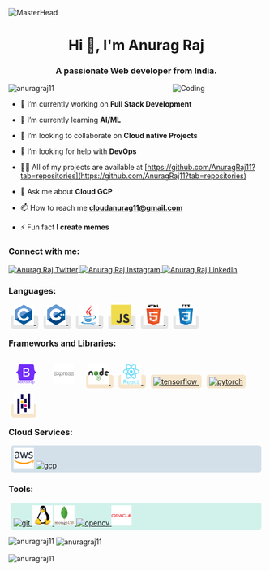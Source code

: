 ![MasterHead](https://firebasestorage.googleapis.com/v0/b/flexi-coding.appspot.com/o/dempgi7-520f8d5f-63d4-4453-8822-dbc149ae27f8.gif?alt=media&token=91c0c7b2-93c3-4029-b011-1a8703c5730d)
<h1 align="center">Hi 👋, I'm Anurag Raj</h1>
<h3 align="center">A passionate Web developer from India.</h3>
<img align="right" alt="Coding"  src="https://github.com/7oSkaaa/7oSkaaa/blob/main/Images/about_me.gif?raw=true" alt="About Me GIF" width="180px">
<p align="left"> <img src="https://komarev.com/ghpvc/?username=anuragraj11&label=Profile%20views&color=0e75b6&style=flat" alt="anuragraj11" /> </p> 

- 🔭 I’m currently working on **Full Stack Development**

- 🌱 I’m currently learning **AI/ML**

- 👯 I’m looking to collaborate on **Cloud native Projects**

- 🤝 I’m looking for help with **DevOps**

- 👨‍💻 All of my projects are available at [https://github.com/AnuragRaj11?tab=repositories](https://github.com/AnuragRaj11?tab=repositories)

- 💬 Ask me about **Cloud GCP**

- 📫 How to reach me **cloudanurag11@gmail.com**

- ⚡ Fun fact **I create memes**

<h3 align="left">Connect with me:</h3>
<p align="left">
    <a href="https://x.com/AnuragR11_?t=UnZUxUoxL_TMtob074vuPQ&s=09" target="blank">
        <img align="center" src="https://img.shields.io/badge/Twitter-%231DA1F2.svg?logo=Twitter&logoColor=white" alt="Anurag Raj Twitter" />
    </a>
    <a href="https://www.instagram.com/anuragraj_11?igsh=MW5hejFsenpyN3MyeQ==" target="blank">
        <img align="center" src="https://img.shields.io/badge/Instagram-%23E4405F.svg?logo=Instagram&logoColor=white" alt="Anurag Raj Instagram" />
    </a>
    <a href="https://www.linkedin.com/in/anurag-raj-150aa3227" target="blank">
        <img align="center" src="https://img.shields.io/badge/LinkedIn-%230077B5.svg?logo=linkedin&logoColor=white" alt="Anurag Raj LinkedIn" />
    </a>
</p>

### Languages:
<p align="left">
 <p>
    <a href="https://www.cprogramming.com/" target="_blank" rel="noreferrer" style="background-color: #E6E6E6; padding: 5px; border-radius: 5px; margin: 5px;">
        <img src="https://raw.githubusercontent.com/devicons/devicon/master/icons/c/c-original.svg" alt="c" width="40" height="40"/>
    </a>
    <a href="https://www.w3schools.com/cpp/" target="_blank" rel="noreferrer" style="background-color: #E6E6E6; padding: 5px; border-radius: 5px; margin: 5px;">
        <img src="https://raw.githubusercontent.com/devicons/devicon/master/icons/cplusplus/cplusplus-original.svg" alt="cplusplus" width="40" height="40"/>
    </a>
    <a href="https://www.java.com" target="_blank" rel="noreferrer" style="background-color: #E6E6E6; padding: 5px; border-radius: 5px; margin: 5px;">
        <img src="https://raw.githubusercontent.com/devicons/devicon/master/icons/java/java-original.svg" alt="java" width="40" height="40"/>
    </a>
    <a href="https://developer.mozilla.org/en-US/docs/Web/JavaScript" target="_blank" rel="noreferrer" style="background-color: #E6E6E6; padding: 5px; border-radius: 5px; margin: 5px;">
        <img src="https://raw.githubusercontent.com/devicons/devicon/master/icons/javascript/javascript-original.svg" alt="javascript" width="40" height="40"/>
    </a>
    <a href="https://www.w3schools.com/html/" target="_blank" rel="noreferrer" style="background-color: #E6E6E6; padding: 5px; border-radius: 5px; margin: 5px;">
        <img src="https://raw.githubusercontent.com/devicons/devicon/master/icons/html5/html5-original-wordmark.svg" alt="html5" width="40" height="40"/>
    </a>
    <a href="https://www.w3schools.com/css/" target="_blank" rel="noreferrer" style="background-color: #E6E6E6; padding: 5px; border-radius: 5px; margin: 5px;">
        <img src="https://raw.githubusercontent.com/devicons/devicon/master/icons/css3/css3-original-wordmark.svg" alt="css3" width="40" height="40"/>
    </a>
    
   ### Frameworks and Libraries:

  <P></P>
   <a href="https://getbootstrap.com" target="_blank" rel="noreferrer" style="background-color: #white; display: inline-block; padding: 10px; border-radius: 5px; margin: 5px;">
    <img src="https://raw.githubusercontent.com/devicons/devicon/master/icons/bootstrap/bootstrap-plain-wordmark.svg" alt="bootstrap" width="40" height="40"/>
</a>

<a href="https://expressjs.com" target="_blank" rel="noreferrer" style="background-color: #white; display: inline-block; padding: 10px; border-radius: 5px; margin: 5px;">
    <img src="https://raw.githubusercontent.com/devicons/devicon/master/icons/express/express-original-wordmark.svg" alt="express" width="40" height="40"/>
</a>
    <a href="https://nodejs.org" target="_blank" rel="noreferrer" style="background-color: #F7E7CE; padding: 5px; border-radius: 5px; margin: 5px;">
        <img src="https://raw.githubusercontent.com/devicons/devicon/master/icons/nodejs/nodejs-original-wordmark.svg" alt="nodejs" width="40" height="40"/>
    </a>
    <a href="https://reactjs.org/" target="_blank" rel="noreferrer" style="background-color: #F7E7CE; padding: 5px; border-radius: 5px; margin: 5px;">
        <img src="https://raw.githubusercontent.com/devicons/devicon/master/icons/react/react-original-wordmark.svg" alt="react" width="40" height="40"/>
    </a>
    <a href="https://www.tensorflow.org" target="_blank" rel="noreferrer" style="background-color: #F7E7CE; padding: 5px; border-radius: 5px; margin: 5px;">
        <img src="https://www.vectorlogo.zone/logos/tensorflow/tensorflow-icon.svg" alt="tensorflow" width="40" height="40"/>
    </a>
    <a href="https://pytorch.org/" target="_blank" rel="noreferrer" style="background-color: #F7E7CE; padding: 5px; border-radius: 5px; margin: 5px;">
        <img src="https://www.vectorlogo.zone/logos/pytorch/pytorch-icon.svg" alt="pytorch" width="40" height="40"/>
    </a>
    <a href="https://pandas.pydata.org/" target="_blank" rel="noreferrer" style="background-color: #F7E7CE; padding: 5px; border-radius: 5px; margin: 5px;">
        <img src="https://raw.githubusercontent.com/devicons/devicon/2ae2a900d2f041da66e950e4d48052658d850630/icons/pandas/pandas-original.svg" alt="pandas" width="40" height="40"/>
    </a>
    
### Cloud Services:

<div style="background-color: #D3E0EA; padding: 5px; border-radius: 5px; margin: 5px;">
    <a href="https://aws.amazon.com" target="_blank" rel="noreferrer">
        <img src="https://raw.githubusercontent.com/devicons/devicon/master/icons/amazonwebservices/amazonwebservices-original-wordmark.svg" alt="aws" width="40" height="40"/>
    </a>
    <a href="https://cloud.google.com" target="_blank" rel="noreferrer">
        <img src="https://www.vectorlogo.zone/logos/google_cloud/google_cloud-icon.svg" alt="gcp" width="40" height="40"/>
    </a>
</div>
    
   ### Tools:

<div style="background-color: #D1F2EB; padding: 5px; border-radius: 5px; margin: 5px;">
    <a href="https://git-scm.com/" target="_blank" rel="noreferrer">
        <img src="https://www.vectorlogo.zone/logos/git-scm/git-scm-icon.svg" alt="git" width="40" height="40"/>
    </a>
    <a href="https://www.linux.org/" target="_blank" rel="noreferrer">
        <img src="https://raw.githubusercontent.com/devicons/devicon/master/icons/linux/linux-original.svg" alt="linux" width="40" height="40"/>
    </a>
    <a href="https://www.mongodb.com/" target="_blank" rel="noreferrer">
        <img src="https://raw.githubusercontent.com/devicons/devicon/master/icons/mongodb/mongodb-original-wordmark.svg" alt="mongodb" width="40" height="40"/>
    </a>
    <a href="https://opencv.org/" target="_blank" rel="noreferrer">
        <img src="https://www.vectorlogo.zone/logos/opencv/opencv-icon.svg" alt="opencv" width="40" height="40"/>
    </a>
    <a href="https://www.oracle.com/" target="_blank" rel="noreferrer">
        <img src="https://raw.githubusercontent.com/devicons/devicon/master/icons/oracle/oracle-original.svg" alt="oracle" width="40" height="40"/>
    </a>
</div>
</p>
<p><img align="left" src="https://github-readme-stats.vercel.app/api/top-langs?username=anuragraj11&theme=aura&show_icons=true&locale=en&layout=compact" alt="anuragraj11" /></p>

<p>&nbsp;<img align="center" src="https://github-readme-stats.vercel.app/api?username=anuragraj11&theme=neon&show_icons=true&locale=en" alt="anuragraj11" /></p>

<p><img align="center" src="https://github-readme-streak-stats.herokuapp.com/?user=anuragraj11&theme=dark&" alt="anuragraj11" /></p>
